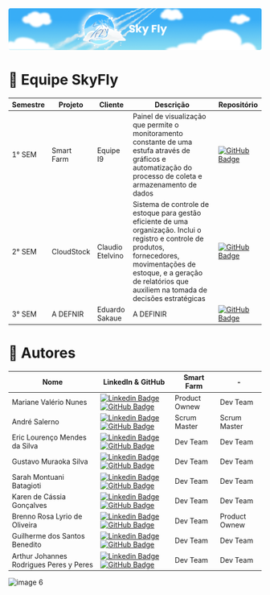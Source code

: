 <img src="BannerSkyFly.png" style="margin-left: auto; margin-right: auto;">

# 🚀 Equipe SkyFly

|Semestre |   Projeto  | Cliente | Descrição |  Repositório  |
|---------|------------|---------|-----------| ------------- | 
| 1° SEM  | Smart Farm | Equipe I9 | Painel de visualização que permite o monitoramento constante de uma estufa através de gráficos e automatização do processo de coleta e armazenamento de dados |  [![GitHub Badge](https://img.shields.io/badge/GitHub-111217?style=flat-square&logo=github&logoColor=white)](https://github.com/SkyFlyTeam/smart_farm)|
| 2° SEM  | CloudStock | Claudio Etelvino  | Sistema de controle de estoque para gestão eficiente de uma organização. Inclui o registro e controle de produtos, fornecedores, movimentações de estoque, e a geração de relatórios que auxiliem na tomada de decisões estratégicas | [![GitHub Badge](https://img.shields.io/badge/GitHub-111217?style=flat-square&logo=github&logoColor=white)](https://github.com/SkyFlyTeam/cloudStock)|
| 3° SEM  | A DEFNIR | Eduardo Sakaue  | A DEFINIR | [![GitHub Badge](https://img.shields.io/badge/GitHub-111217?style=flat-square&logo=github&logoColor=white)](https://github.com/SkyFlyTeam/3S-teste.git)||

# 👥 Autores


| Nome                                     |                                                                                                                                                        LinkedIn & GitHub                                                                                                                                                 |   Smart Farm  | -   |
| ---------------------------------------- | ------------------------------------------------------------------------------------------------------------------------------------------------------------------------------------------------------------------------------------------------------------------------------------------------------------------------ | ------------- | ------------- |
| Mariane Valério Nunes                    |  [![Linkedin Badge](https://img.shields.io/badge/Linkedin-blue?style=flat-square&logo=Linkedin&logoColor=white)]() [![GitHub Badge](https://img.shields.io/badge/GitHub-111217?style=flat-square&logo=github&logoColor=white)](https://github.com/Marianne10)                                                            | Product Ownew | Dev Team      |
| André Salerno                            |  [![Linkedin Badge](https://img.shields.io/badge/Linkedin-blue?style=flat-square&logo=Linkedin&logoColor=white)](https://www.linkedin.com/in/andresalerno/) [![GitHub Badge](https://img.shields.io/badge/GitHub-111217?style=flat-square&logo=github&logoColor=white)](https://github.com/andresalerno)                 | Scrum Master  | Scrum Master  |
| Eric Lourenço Mendes da Silva            |  [![Linkedin Badge](https://img.shields.io/badge/Linkedin-blue?style=flat-square&logo=Linkedin&logoColor=white)]() [![GitHub Badge](https://img.shields.io/badge/GitHub-111217?style=flat-square&logo=github&logoColor=white)](https://github.com/ericloumendes)                                                         | Dev Team      | Dev Team      |
| Gustavo Muraoka Silva                    |  [![Linkedin Badge](https://img.shields.io/badge/Linkedin-blue?style=flat-square&logo=Linkedin&logoColor=white)](https://www.linkedin.com/in/gustavo-muraoka-4256721ba/) [![GitHub Badge](https://img.shields.io/badge/GitHub-111217?style=flat-square&logo=github&logoColor=white)](https://github.com/gustavomuraoka)  | Dev Team      | Dev Team      |
| Sarah Montuani Batagioti                 |  [![Linkedin Badge](https://img.shields.io/badge/Linkedin-blue?style=flat-square&logo=Linkedin&logoColor=white)](https://www.linkedin.com/in/sarahbatagioti/) [![GitHub Badge](https://img.shields.io/badge/GitHub-111217?style=flat-square&logo=github&logoColor=white)](https://github.com/SarahBatagioti)             | Dev Team      | Dev Team      |
| Karen de Cássia Gonçalves                |  [![Linkedin Badge](https://img.shields.io/badge/Linkedin-blue?style=flat-square&logo=Linkedin&logoColor=white)](https://www.linkedin.com/in/karen-cgonçalves) [![GitHub Badge](https://img.shields.io/badge/GitHub-111217?style=flat-square&logo=github&logoColor=white)](https://github.com/karengoncalves8)           | Dev Team      | Dev Team      |
| Brenno Rosa Lyrio de Oliveira            |  [![Linkedin Badge](https://img.shields.io/badge/Linkedin-blue?style=flat-square&logo=Linkedin&logoColor=white)](https://www.linkedin.com/in/brennolyrio/) [![GitHub Badge](https://img.shields.io/badge/GitHub-111217?style=flat-square&logo=github&logoColor=white)](https://github.com/BrennoLyrio)                   | Dev Team      | Product Ownew |
| Guilherme dos Santos Benedito            |  [![Linkedin Badge](https://img.shields.io/badge/Linkedin-blue?style=flat-square&logo=Linkedin&logoColor=white)](https://www.linkedin.com/in/guilherme-benedito/) [![GitHub Badge](https://img.shields.io/badge/GitHub-111217?style=flat-square&logo=github&logoColor=white)](https://github.com/gui-benedito)           | Dev Team      | Dev Team      |
| Arthur Johannes Rodrigues Peres y Peres  |  [![Linkedin Badge](https://img.shields.io/badge/Linkedin-blue?style=flat-square&logo=Linkedin&logoColor=white)](https://www.linkedin.com/in/ajperes/) [![GitHub Badge](https://img.shields.io/badge/GitHub-111217?style=flat-square&logo=github&logoColor=white)](https://github.com/ajperes)                           | Dev Team      | Dev Team      |

![image 6](https://github.com/andresalerno/projeto_api/assets/105525498/a7ca2b45-b638-4ae3-a1aa-d4b533acc6ab)
